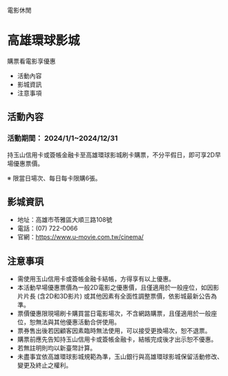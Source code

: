 電影休閒

# 高雄環球影城  

購票看電影享優惠

  * 活動內容
  * 影城資訊
  * 注意事項

## 活動內容

### 活動期間： 2024/1/1~2024/12/31

持玉山信用卡或簽帳金融卡至高雄環球影城刷卡購票，不分平假日，即可享2D早場優惠票價。

※ 限當日場次、每日每卡限購6張。

## 影城資訊

  * 地址：高雄市苓雅區大順三路108號
  * 電話：(07) 722-0066
  * 官網：https://www.u-movie.com.tw/cinema/

## 注意事項

  * 需使用玉山信用卡或簽帳金融卡結帳，方得享有以上優惠。
  * 本活動早場優惠票價為一般2D電影之優惠價，且僅適用於一般座位，如因影片片長 (含2D和3D影片) 或其他因素有全面性調整票價，依影城最新公告為準。
  * 票價優惠限現場刷卡購買當日電影場次，不含網路購票，且僅適用於一般座位，恕無法與其他優惠活動合併使用。
  * 票券售出後若因顧客因素臨時無法使用，可以接受更換場次，恕不退票。
  * 購票前應先告知持玉山信用卡或簽帳金融卡，結帳完成後才出示恕不優惠。
  * 若無註明則均以新臺幣計算。
  * 未盡事宜依高雄環球影城規範為準，玉山銀行與高雄環球影城保留活動修改、變更及終止之權利。

